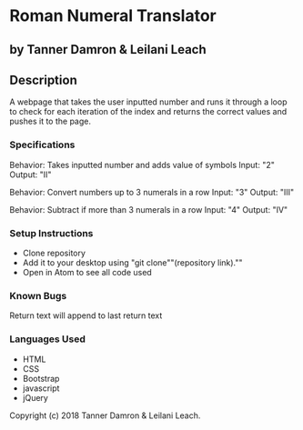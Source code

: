# Roman Numeral Translator
## by Tanner Damron & Leilani Leach

## Description
A webpage that takes the user inputted number and runs it through a loop to check for each iteration of the index and returns the correct values and pushes it to the page.

### Specifications
Behavior: Takes inputted number and adds value of symbols
Input: "2"
Output: "II"

Behavior: Convert numbers up to 3 numerals in a row
Input: "3"
Output: "III"

Behavior: Subtract if more than 3 numerals in a row
Input: "4"
Output: "IV"

### Setup Instructions
* Clone repository
* Add it to your desktop using "git clone""(repository link).""
* Open in Atom to see all code used

### Known Bugs
Return text will append to last return text

### Languages Used
* HTML
* CSS
* Bootstrap
* javascript
* jQuery

Copyright (c) 2018 Tanner Damron & Leilani Leach.
